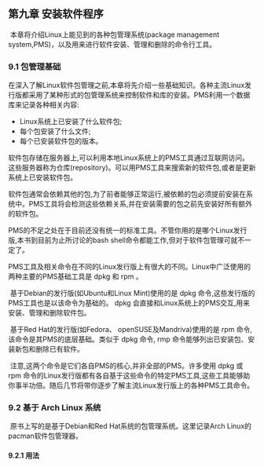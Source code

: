 ## 第九章 安装软件程序

​	本章将介绍Linux上能见到的各种包管理系统(package management system,PMS)，以及用来进行软件安装、管理和删除的命令行工具。

### 9.1 包管理基础

​	在深入了解Linux软件包管理之前,本章将先介绍一些基础知识。各种主流Linux发行版都采用了某种形式的包管理系统来控制软件和库的安装。PMS利用一个数据库来记录各种相关内容:

- Linux系统上已安装了什么软件包;
- 每个包安装了什么文件;
- 每个已安装软件包的版本。

​	软件包存储在服务器上,可以利用本地Linux系统上的PMS工具通过互联网访问。这些服务器称为仓库(repository)。可以用PMS工具来搜索新的软件包,或者是更新系统上已安装软件包。

​	软件包通常会依赖其他的包,为了前者能够正常运行,被依赖的包必须提前安装在系统中。PMS工具将会检测这些依赖关系,并在安装需要的包之前先安装好所有额外的软件包。

​	PMS的不足之处在于目前还没有统一的标准工具。不管你用的是哪个Linux发行版,本书到目前为止所讨论的bash shell命令都能工作,但对于软件包管理可就不一定了。

​	PMS工具及相关命令在不同的Linux发行版上有很大的不同。Linux中广泛使用的两种主要的PMS基础工具是 dpkg 和 rpm 。

​	基于Debian的发行版(如Ubuntu和Linux Mint)使用的是 dpkg 命令,这些发行版的PMS工具也是以该命令为基础的。 dpkg 会直接和Linux系统上的PMS交互,用来安装、管理和删除软件包。

​	基于Red Hat的发行版(如Fedora、 openSUSE及Mandriva)使用的是 rpm 命令,该命令是其PMS的底层基础。类似于 dpkg 命令, rmp 命令能够列出已安装包、安装新包和删除已有软件。

​	注意,这两个命令是它们各自PMS的核心,并非全部的PMS。许多使用 dpkg 或 rpm 命令的Linux发行版都有各自基于这些命令的特定PMS工具,这些工具能够助你事半功倍。随后几节将带你逐步了解主流Linux发行版上的各种PMS工具命令。

### 9.2 基于 Arch Linux 系统

​	原书上写的是基于Debian和Red Hat系统的包管理系统。这里记录Arch Linux的pacman软件包管理器。

#### 9.2.1 用法


